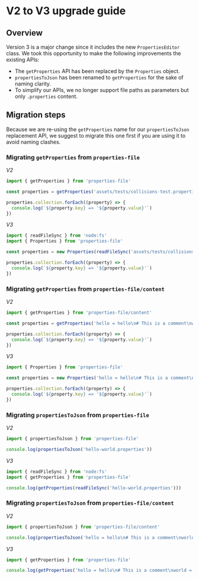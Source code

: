 # V2 to V3 upgrade guide

## Overview

Version 3 is a major change since it includes the new `PropertiesEditor` class. We took this opportunity to make the following improvements the existing APIs:

- The `getProperties` API has been replaced by the `Properties` object.
- `propertiesToJson` has been renamed to `getProperties` for the sake of naming clarity.
- To simplify our APIs, we no longer support file paths as parameters but only `.properties` content.

## Migration steps

Because we are re-using the `getProperties` name for our `propertiesToJson` replacement API, we suggest to migrate this one first if you are using it to avoid naming clashes.

### Migrating `getProperties` from `properties-file`

_V2_

```ts
import { getProperties } from 'properties-file'

const properties = getProperties('assets/tests/collisions-test.properties')

properties.collection.forEach((property) => {
  console.log(`${property.key} => '${property.value}'`)
})
```

_V3_

```ts
import { readFileSync } from 'node:fs'
import { Properties } from 'properties-file'

const properties = new Properties(readFileSync('assets/tests/collisions-test.properties')))

properties.collection.forEach((property) => {
  console.log(`${property.key} => '${property.value}'`)
})
```

### Migrating `getProperties` from `properties-file/content`

_V2_

```ts
import { getProperties } from 'properties-file/content'

const properties = getProperties('hello = hello\n# This is a comment\nworld = world')

properties.collection.forEach((property) => {
  console.log(`${property.key} => '${property.value}'`)
})
```

_V3_

```ts
import { Properties } from 'properties-file'

const properties = new Properties('hello = hello\n# This is a comment\nworld = world')

properties.collection.forEach((property) => {
  console.log(`${property.key} => '${property.value}'`)
})
```

### Migrating `propertiesToJson` from `properties-file`

_V2_

```ts
import { propertiesToJson } from 'properties-file'

console.log(propertiesToJson('hello-world.properties'))
```

_V3_

```ts
import { readFileSync } from 'node:fs'
import { getProperties } from 'properties-file'

console.log(getProperties(readFileSync('hello-world.properties')))
```

### Migrating `propertiesToJson` from `properties-file/content`

_V2_

```ts
import { propertiesToJson } from 'properties-file/content'

console.log(propertiesToJson('hello = hello\n# This is a comment\nworld = world'))
```

_V3_

```ts
import { getProperties } from 'properties-file'

console.log(getProperties('hello = hello\n# This is a comment\nworld = world'))
```
